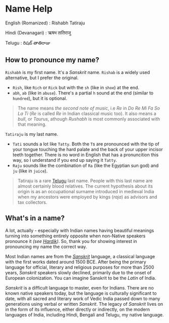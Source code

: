 # Name Help

English (Romanized) : Rishabh Tatiraju

Hindi (Devanagari)  : ऋषभ तातिराजु

Telugu              : రిషబ్ తాతిరాజు

## How to pronounce my name?
`Rishabh` is my first name. It's a _Sanskrit_ name. `Rishab` is a widely used alternative, but I prefer the original.
- `Rish`, like `Rich` or `Rick` but with the `sh` (like in `shoe`) at the end.
- `abh`, `ab` (like in `abuse`). There's a partial `h` sound at the end (similar to `hundred`), but it is optional.

> The name means _the second note of music_, i.e _Re_ in _Do Re Mi Fa So La Ti_ (_Re_ is called _Re_ in Indian classical music too). It also means a _bull_, or _Taurus_, athough _Rushabh_ is most commonly associated with that meaning.

`Tatiraju` is my last name.
- `Tati` sounds a lot like `Tatty`. Both the `T`s are pronounced with the tip of your tongue touching the hard palate and the back of your upper incisor teeth together. There is no word in English that has a pronuncition this way, so I understand if you end up saying it `Tatty`.
- `Raju` sounds like the combination of `Ra` (like the Egyptian sun god) and `ju` (like in `juice`).

> Tatiraju is a rare [Telugu](https://en.wikipedia.org/wiki/Telugu_people) last name. People with this last name are almost certainly blood relatives. The current hypothesis about its origin is as an occupational surname introduced in medieval India when my ancestors were employed by kings (_raja_) as advisors and tax collectors.

## What's in a name?
A lot, actually - especially with Indian names having beautiful meanings turning into something entirely opposite when non-Native speakers pronounce it _(see [Hardik](https://en.wikipedia.org/wiki/Hardik))_. So, thank you for showing interest in pronouncing my name the correct way.

Most Indian names are from the [_Sanskrit_](https://en.wikipedia.org/wiki/Sanskrit) language, a classical language with the first works dated around 1500 BCE. After being the primary language for official, literary and religious purposes for more than 2500 years, _Sanskrit_ speakers slowly declined, primarily due to the onset of European colonization. You can imagine Sanskrit to be the _Latin_ of India.

_Sanskrit_ is a difficult language to master, even for Indians. There are no known native speakers today, but the language is culturally significant to date, with all sacred and literary work of Vedic India passed down to many generations using verbal or written _Sanskrit_. The legacy of _Sanskrit_ lives on in the form of its influence, either directly or indirectly, on the modern languages of India, including Hindi, Bengali and Telugu, my native language. 

